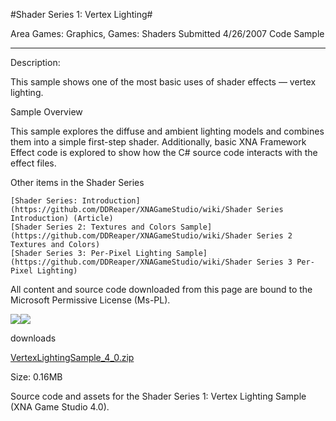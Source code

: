 #Shader Series 1: Vertex Lighting#

Area
Games: Graphics, Games: Shaders
Submitted
4/26/2007
Code Sample

---

Description:

This sample shows one of the most basic uses of shader effects — vertex lighting.

Sample Overview

This sample explores the diffuse and ambient lighting models and combines them into a simple first-step shader. Additionally, basic XNA Framework Effect code is explored to show how the C# source code interacts with the effect files.

Other items in the Shader Series

    [Shader Series: Introduction](https://github.com/DDReaper/XNAGameStudio/wiki/Shader Series Introduction) (Article)
    [Shader Series 2: Textures and Colors Sample](https://github.com/DDReaper/XNAGameStudio/wiki/Shader Series 2 Textures and Colors)
    [Shader Series 3: Per-Pixel Lighting Sample](https://github.com/DDReaper/XNAGameStudio/wiki/Shader Series 3 Per-Pixel Lighting)



All content and source code downloaded from this page are bound to the Microsoft Permissive License (Ms-PL).

![](https://github.com/DDReaper/XNAGameStudio/blob/master/Images/XNA_Shader1_VertexLighting_01_small.jpg)![](https://github.com/DDReaper/XNAGameStudio/blob/master/Images/XNA_Shader1_VertexLighting_02_small.jpg)
	
downloads

[VertexLightingSample_4_0.zip](https://github.com/DDReaper/XNAGameStudio/blob/master/Samples/VertexLightingSample_4_0.zip?raw=true)

Size: 0.16MB

Source code and assets for the Shader Series 1: Vertex Lighting Sample (XNA Game Studio 4.0). 